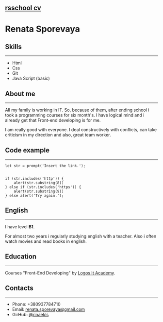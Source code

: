 ## [rsschool cv](https://github.com/rinaekls/rsschool-cv/tree/gh-pages)



# Renata Sporevaya

## Skills
***
* Html
* Css
* Git
* Java Script (basic)

## About me 
***
 All my family is working in IT. So, because of them, after ending school i took a programming courses for six month's. I have logical mind and i already get that Front-end developing is for me.

 I am really good with everyone. I deal constructively with conflicts, can take criticism in my direction and also, great team worker.


## Code example
***
```
let str = prompt('Insert the link.');


if (str.includes('http')) {
    alert(str.substring(8))
} else if (str.includes('https')) {
    alert(str.substring(9))
} else alert('Try again.');

```

 ## English
 ***
 I have level __B1__. 

 For almost two years i regularly studying english with a teacher. Also i often watch movies and read books in english.


## Education
***
Courses "Front-End Developing" by [Logos It Academy](https://kyiv.logos-academy.com/frontend-developer).

## Contacts
***
* Phone: +380937784710
* Email: renata.sporevaya@gmail.com
* GirHub: [@rinaekls](https://github.com/rinaekls)